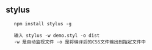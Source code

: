 ## stylus

~~~
   npm install stylus -g

   输入 stylus -w demo.styl -o dist
   -w 是自动监视文件 -o 是将编译后的CSS文件输出到指定文件中
~~~
